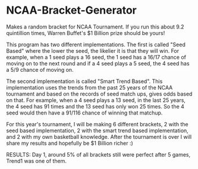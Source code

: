 NCAA-Bracket-Generator
======================

Makes a random bracket for NCAA Tournament. If you run this about 9.2 quintillion times, Warren Buffet's $1 Billion prize should be yours!

This program has two different implementations. The first is called "Seed Based" where the lower the seed, the likelier it is that
they will win. For example, when a 1 seed plays a 16 seed, the 1 seed has a 16/17 chance of moving on to the next round and if a 
4 seed plays a 5 seed, the 4 seed has a 5/9 chance of moving on.

The second implementation is called "Smart Trend Based". This implementation uses the trends from the past 25 years of the NCAA tournament
and based on the records of seed match ups, gives odds based on that. For example, when a 4 seed plays a 13 seed, in the last 25 years,
the 4 seed has 91 times and the 13 seed has only won 25 times. So the 4 seed would then have a 91/116 chance of winning that matchup.

For this year's tournament, I will be making 6 different brackets, 2 with the seed based implementation, 2 with the smart trend based
implementation, and 2 with my own basketball knowledge. After the tournament is over I will share my results and hopefully be $1 Billion
richer :)

RESULTS:
Day 1, around 5% of all brackets still were perfect after 5 games, Trend1 was one of them. 
